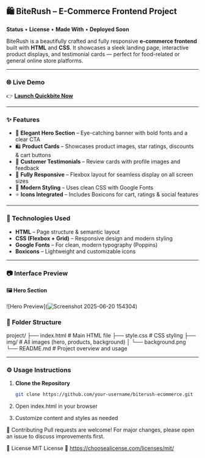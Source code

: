 ## 🛍️ BiteRush – E-Commerce Frontend Project  
**Status** • **License** • **Made With** • **Deployed Soon**

BiteRush is a beautifully crafted and fully responsive **e-commerce frontend** built with **HTML** and **CSS**. It showcases a sleek landing page, interactive product displays, and testimonial cards — perfect for food-related or general online store platforms.

---

### 🌐 Live Demo  
👉 [**Launch Quickbite Now**](https://quickbite-store.netlify.app/)

---

### ✨ Features
- 🎨 **Elegant Hero Section** – Eye-catching banner with bold fonts and a clear CTA
- 🛍️ **Product Cards** – Showcases product images, star ratings, discounts & cart buttons
- 💬 **Customer Testimonials** – Review cards with profile images and feedback
- 📱 **Fully Responsive** – Flexbox layout for seamless display on all screen sizes
- 🎯 **Modern Styling** – Uses clean CSS with Google Fonts
- ⭐ **Icons Integrated** – Includes Boxicons for cart, ratings & social features

---

### 🚀 Technologies Used
- **HTML** – Page structure & semantic layout  
- **CSS (Flexbox + Grid)** – Responsive design and modern styling  
- **Google Fonts** – For clean, modern typography (Poppins)  
- **Boxicons** – Lightweight and customizable icons

---

### 📷 Interface Preview

#### 🖼️ Hero Section  
![Hero Preview](![Screenshot 2025-06-20 154304](https://github.com/user-attachments/assets/231f1a93-4f8f-4143-acb2-2aad1e4f291c))

### 📁 Folder Structure
project/
├── index.html # Main HTML file
├── style.css # CSS styling
├── img/ # All images (hero, products, background)
│ └── background.png
└── README.md # Project overview and usage

---

### ⚙️ Usage Instructions
1. **Clone the Repository**
   ```bash
   git clone https://github.com/your-username/biterush-ecommerce.git
2. Open index.html in your browser

3. Customize content and styles as needed

🤝 Contributing
Pull requests are welcome! For major changes, please open an issue to discuss improvements first.

📄 License
MIT License
🔗 https://choosealicense.com/licenses/mit/
